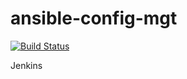 # ansible-config-mgt
[![Build Status](http://54.160.139.54:8080/buildStatus/icon?job=Ansible)](http://54.160.139.54:8080/job/Ansible/)

Jenkins



